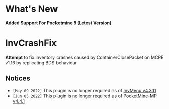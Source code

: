 # What's New
**Added Support For Pocketmine 5 (Letest Version)**

# InvCrashFix
**Attempt** to fix inventory crashes caused by ContainerClosePacket on MCPE v1.16 by replicating BDS behaviour

## Notices
- `[May 09 2022]` This plugin is no longer required as of [InvMenu v4.3.11](https://github.com/Muqsit/InvMenu/commit/ec7c90383a12f0dba978744fd12860b0bff1deb6)
- `[Jun 05 2022]` This plugin is no longer required as of [PocketMine-MP v4.4.1](https://github.com/pmmp/PocketMine-MP/commit/e040c2b281a95269a69519ac88c7003277a427f0)
